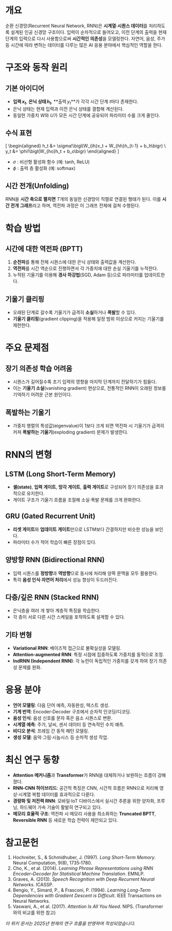 # 개요
순환 신경망(Recurrent Neural Network, RNN)은 **시계열·시퀀스 데이터**를 처리하도록 설계된 인공 신경망 구조이다. 입력이 순차적으로 들어오고, 이전 단계의 출력을 현재 단계의 입력으로 다시 사용함으로써 **시간적인 의존성**을 모델링한다. 자연어, 음성, 주가 등 시간에 따라 변하는 데이터를 다루는 많은 AI 응용 분야에서 핵심적인 역할을 한다.

# 구조와 동작 원리
## 기본 아이디어
- **입력 $x_t$**, **은닉 상태 $h_t$**, **출력 $y_t$**가 각각 시간 단계 $t$마다 존재한다.
- 은닉 상태는 현재 입력과 이전 은닉 상태를 결합해 계산된다.
- 동일한 가중치 $W$와 $U$가 모든 시간 단계에 공유되어 파라미터 수를 크게 줄인다.

## 수식 표현
\[
\begin{aligned}
h_t &= \sigma\!\bigl(W_{ih}x_t + W_{hh}h_{t-1} + b_h\bigr) \\
y_t &= \phi\!\bigl(W_{ho}h_t + b_o\bigr)
\end{aligned}
\]
- $\sigma$ : 비선형 활성화 함수 (예: tanh, ReLU)  
- $\phi$ : 출력 층 활성화 (예: softmax)  

## 시간 전개(Unfolding)
RNN을 **시간 축으로 펼치면** $T$개의 동일한 신경망이 직렬로 연결된 형태가 된다. 이를 **시간 전개 그래프**라고 하며, 역전파 과정은 이 그래프 전체에 걸쳐 수행된다.

# 학습 방법
## 시간에 대한 역전파 (BPTT)
1. **순전파**를 통해 전체 시퀀스에 대한 은닉 상태와 출력값을 계산한다.  
2. **역전파**를 시간 역순으로 진행하면서 각 가중치에 대한 손실 기울기를 누적한다.  
3. 누적된 기울기를 이용해 **경사 하강법**(SGD, Adam 등)으로 파라미터를 업데이트한다.

## 기울기 클리핑
- 오래된 단계로 갈수록 기울기가 급격히 **소실**하거나 **폭발**할 수 있다.  
- **기울기 클리핑**(gradient clipping)을 적용해 일정 범위 이상으로 커지는 기울기를 제한한다.

# 주요 문제점
## 장기 의존성 학습 어려움
- 시퀀스가 길어질수록 초기 입력의 영향을 마지막 단계까지 전달하기가 힘들다.  
- 이는 **기울기 소실**(vanishing gradient) 현상으로, 전통적인 RNN이 오래된 정보를 기억하기 어려운 근본 원인이다.

## 폭발하는 기울기
- 가중치 행렬의 특성값(eigenvalue)이 1보다 크게 되면 역전파 시 기울기가 급격히 커져 **폭발하는 기울기**(exploding gradient) 문제가 발생한다.

# RNN의 변형
## LSTM (Long Short-Term Memory)
- **셀(state)**, **입력 게이트**, **망각 게이트**, **출력 게이트**로 구성되어 장기 의존성을 효과적으로 유지한다.
- 게이트 구조가 기울기 흐름을 조절해 소실·폭발 문제를 크게 완화한다.

## GRU (Gated Recurrent Unit)
- **리셋 게이트**와 **업데이트 게이트**만으로 LSTM보다 간결하지만 비슷한 성능을 보인다.
- 파라미터 수가 적어 학습이 빠른 장점이 있다.

## 양방향 RNN (Bidirectional RNN)
- 입력 시퀀스를 **정방향**과 **역방향**으로 동시에 처리해 양쪽 문맥을 모두 활용한다.
- 특히 **음성 인식**·**자연어 처리**에서 성능 향상이 두드러진다.

## 다층/깊은 RNN (Stacked RNN)
- 은닉층을 여러 개 쌓아 계층적 특징을 학습한다.
- 각 층이 서로 다른 시간 스케일을 포착하도록 설계할 수 있다.

## 기타 변형
- **Variational RNN**: 베이즈적 접근으로 불확실성을 모델링.  
- **Attention‑augmented RNN**: 특정 시점에 집중하도록 가중치를 동적으로 조정.  
- **IndRNN (Independent RNN)**: 각 뉴런이 독립적인 가중치를 갖게 하여 장기 의존성 문제를 완화.

# 응용 분야
- **언어 모델링**: 다음 단어 예측, 자동완성, 텍스트 생성.  
- **기계 번역**: Encoder‑Decoder 구조에서 순차적 인코딩/디코딩.  
- **음성 인식**: 음성 신호를 문자 혹은 음소 시퀀스로 변환.  
- **시계열 예측**: 주가, 날씨, 센서 데이터 등 연속적인 수치 예측.  
- **비디오 분석**: 프레임 간 동적 패턴 모델링.  
- **생성 모델**: 음악·그림·시놉시스 등 순차적 생성 작업.  

# 최신 연구 동향
- **Attention 메커니즘**과 **Transformer**가 RNN을 대체하거나 보완하는 흐름이 강해졌다.  
- **RNN‑CNN 하이브리드**: 공간적 특징은 CNN, 시간적 흐름은 RNN으로 처리해 영상·시계열 복합 데이터를 효과적으로 다룬다.  
- **경량화 및 저전력 RNN**: 모바일·IoT 디바이스에서 실시간 추론을 위한 양자화, 프루닝, 하드웨어 가속 기술이 활발히 연구되고 있다.  
- **메모리 효율적 구조**: 역전파 시 메모리 사용을 최소화하는 **Truncated BPTT**, **Reversible RNN** 등 새로운 학습 전략이 제안되고 있다.  

# 참고문헌
1. Hochreiter, S., & Schmidhuber, J. (1997). *Long Short-Term Memory*. Neural Computation, 9(8), 1735‑1780.  
2. Cho, K., et al. (2014). *Learning Phrase Representations using RNN Encoder–Decoder for Statistical Machine Translation*. EMNLP.  
3. Graves, A. (2013). *Speech Recognition with Deep Recurrent Neural Networks*. ICASSP.  
4. Bengio, Y., Simard, P., & Frasconi, P. (1994). *Learning Long-Term Dependencies with Gradient Descent is Difficult*. IEEE Transactions on Neural Networks.  
5. Vaswani, A., et al. (2017). *Attention Is All You Need*. NIPS. (Transformer와의 비교를 위한 참고)  

*이 위키 문서는 2025년 현재의 연구 흐름을 반영하여 작성되었습니다.*